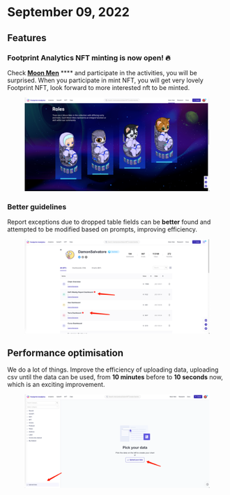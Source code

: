# September 09, 2022

## Features

### Footprint Analytics NFT minting is now open! 🔥

Check [**Moon Men**](https://www.footprint.network/moon-men) **** and participate in the activities, you will be surprised. When you participate in mint NFT, you will get very lovely Footprint NFT, look forward to more interested nft to be minted.

<figure><img src="../../.gitbook/assets/image (5).png" alt=""><figcaption></figcaption></figure>

### Better guidelines

Report exceptions due to dropped table fields can be **better** found and attempted to be modified based on prompts, improving efficiency.

<figure><img src="../../.gitbook/assets/image (1).png" alt=""><figcaption></figcaption></figure>

## Performance optimisation

We do a lot of things. Improve the efficiency of uploading data, uploading csv until the data can be used, from **10 minutes** before to **10 seconds** now, which is an exciting improvement.

<figure><img src="../../.gitbook/assets/image (2).png" alt=""><figcaption></figcaption></figure>
